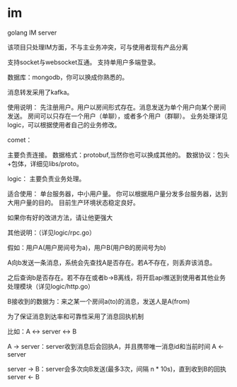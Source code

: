 # im
golang IM server


该项目只处理IM方面，不与主业务冲突，可与使用者现有产品分离



支持socket与websocket互通。
支持单用户多端登录。



数据库：mongodb，你可以换成你熟悉的。

消息转发采用了kafka。



使用说明：
先注册用户。用户以房间形式存在。消息发送为单个用户向某个房间发送。
房间可以只存在一个用户（单聊），或者多个用户（群聊）。
业务处理详见logic，可以根据使用者自己的业务修改。



comet：

主要负责连接。
数据格式：protobuf,当然你也可以换成其他的。
数据协议：包头+包体，详细见libs/proto。



logic：
主要负责业务处理。



适合使用：
单台服务器，中小用户量。
你可以根据用户量分发多台服务器，达到大用户量的目的。
目前生产环境状态稳定良好。



如果你有好的改进方法，请让他更强大



其他说明：（详见logic/rpc.go）

假如：用户A(用户房间号为a)，用户B(用户B的房间号为b)

A向b发送一条消息，系统会先查找A是否存在。若A不存在，则丢弃该消息。

之后查询b是否存在。若不存在或者b->B离线，将开启api推送到使用者其他业务处理模块（详见logic/http.go）

B接收到的数据为：来之某一个房间a(to)的消息，发送人是A(from)



为了保证消息到达率和可靠性采用了消息回执机制

比如：A <-> server <-> B

A -> server：server收到消息后会回执A，并且携带唯一消息id和当前时间 A <- server

server -> B：server会多次向B发送(最多3次，间隔 n * 10s)，直到收到B的回执 server <- B

